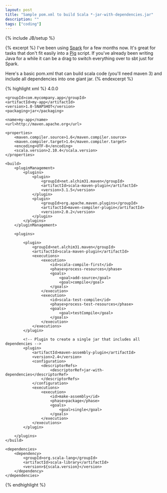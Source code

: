 ```yaml
---
layout: post
title: "Sample pom.xml to build Scala *-jar-with-dependencies.jar"
description: ""
tags: ["coding"]
---
```

{% include JB/setup %}


{% excerpt %}
I've been using [Spark](https://spark.apache.org/) for a few months now. It's great for tasks that don't fit easily into a [Pig](https://pig.apache.org/) script. If you've already been writing Java for a while it can be a drag to switch everything over to sbt just for Spark.

Here's a basic pom.xml that can build scala code (you'll need maven 3) and include all dependencies into one giant jar.
{% endexcerpt %}

{% highlight xml %}
<project xmlns="http://maven.apache.org/POM/4.0.0"
xmlns:xsi="http://www.w3.org/2001/XMLSchema-instance"
        xsi:schemaLocation="http://maven.apache.org/POM/4.0.0
http://maven.apache.org/xsd/maven-4.0.0.xsd">
    <modelVersion>4.0.0</modelVersion>

    <groupId>com.mycompany.app</groupId>
    <artifactId>my-app</artifactId>
    <version>1.0-SNAPSHOT</version>
    <packaging>jar</packaging>

    <name>my-app</name>
    <url>http://maven.apache.org</url>

    <properties>
        <maven.compiler.source>1.6</maven.compiler.source>
        <maven.compiler.target>1.6</maven.compiler.target>
        <encoding>UTF-8</encoding>
        <scala.version>2.10.4</scala.version>
    </properties>

    <build>
        <pluginManagement>
            <plugins>
                <plugin>
                    <groupId>net.alchim31.maven</groupId>
                    <artifactId>scala-maven-plugin</artifactId>
                    <version>3.1.5</version>
                </plugin>
                <plugin>
                    <groupId>org.apache.maven.plugins</groupId>
                    <artifactId>maven-compiler-plugin</artifactId>
                    <version>2.0.2</version>
                </plugin>
            </plugins>
        </pluginManagement>

        <plugins>

            <plugin>
                <groupId>net.alchim31.maven</groupId>
                <artifactId>scala-maven-plugin</artifactId>
                <executions>
                    <execution>
                        <id>scala-compile-first</id>
                        <phase>process-resources</phase>
                        <goals>
                            <goal>add-source</goal>
                            <goal>compile</goal>
                        </goals>
                    </execution>
                    <execution>
                        <id>scala-test-compile</id>
                        <phase>process-test-resources</phase>
                        <goals>
                            <goal>testCompile</goal>
                        </goals>
                    </execution>
                </executions>
            </plugin>

            <!-- Plugin to create a single jar that includes all dependencies -->
            <plugin>
                <artifactId>maven-assembly-plugin</artifactId>
                <version>2.4</version>
                <configuration>
                    <descriptorRefs>
                        <descriptorRef>jar-with-dependencies</descriptorRef>
                    </descriptorRefs>
                </configuration>
                <executions>
                    <execution>
                        <id>make-assembly</id>
                        <phase>package</phase>
                        <goals>
                            <goal>single</goal>
                        </goals>
                    </execution>
                </executions>
            </plugin>

        </plugins>
    </build>

    <dependencies>
        <dependency>
            <groupId>org.scala-lang</groupId>
            <artifactId>scala-library</artifactId>
            <version>${scala.version}</version>
        </dependency>
    </dependencies>
</project>
{% endhighlight %}
